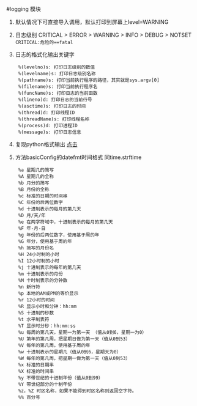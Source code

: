 #logging 模块


1. 默认情况下可直接导入调用，默认打印到屏幕上level=WARNING

2. 日志级别 CRITICAL > ERROR > WARNING > INFO > DEBUG > NOTSET  `CRITICAL:危险的==fatal` 

3. 日志的格式化输出关键字

		%(levelno)s: 打印日志级别的数值
		%(levelname)s: 打印日志级别名称
		%(pathname)s: 打印当前执行程序的路径，其实就是sys.argv[0]
		%(filename)s: 打印当前执行程序名
		%(funcName)s: 打印日志的当前函数
		%(lineno)d: 打印日志的当前行号
		%(asctime)s: 打印日志的时间
		%(thread)d: 打印线程ID
		%(threadName)s: 打印线程名称
		%(process)d: 打印进程ID
		%(message)s: 打印日志信息

5. 复现python格式输出 [点击](http://www.cnblogs.com/plwang1990/p/3757549.html)

4. 方法basicConfig的datefmt时间格式 同time.strftime

		%a 星期几的简写
		%A 星期几的全称
		%b 月分的简写
		%B 月份的全称
		%c 标准的日期的时间串
		%C 年份的后两位数字
		%d 十进制表示的每月的第几天
		%D 月/天/年
		%e 在两字符域中，十进制表示的每月的第几天
		%F 年-月-日
		%g 年份的后两位数字，使用基于周的年
		%G 年分，使用基于周的年
		%h 简写的月份名
		%H 24小时制的小时
		%I 12小时制的小时
		%j 十进制表示的每年的第几天
		%m 十进制表示的月份
		%M 十时制表示的分钟数
		%n 新行符
		%p 本地的AM或PM的等价显示
		%r 12小时的时间
		%R 显示小时和分钟：hh:mm
		%S 十进制的秒数
		%t 水平制表符
		%T 显示时分秒：hh:mm:ss
		%u 每周的第几天，星期一为第一天 （值从0到6，星期一为0）
		%U 第年的第几周，把星期日做为第一天（值从0到53）
		%V 每年的第几周，使用基于周的年
		%w 十进制表示的星期几（值从0到6，星期天为0）
		%W 每年的第几周，把星期一做为第一天（值从0到53）
		%x 标准的日期串
		%X 标准的时间串
		%y 不带世纪的十进制年份（值从0到99）
		%Y 带世纪部分的十制年份
		%z，%Z 时区名称，如果不能得到时区名称则返回空字符。
		%% 百分号

